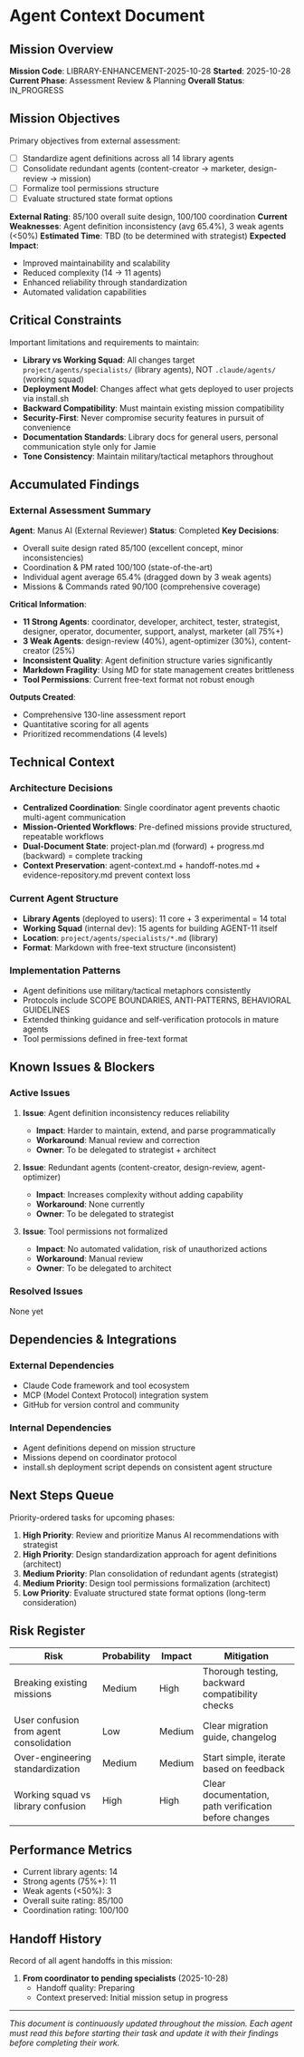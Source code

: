 # Agent Context Document

## Mission Overview
**Mission Code**: LIBRARY-ENHANCEMENT-2025-10-28
**Started**: 2025-10-28
**Current Phase**: Assessment Review & Planning
**Overall Status**: IN_PROGRESS

## Mission Objectives
Primary objectives from external assessment:
- [ ] Standardize agent definitions across all 14 library agents
- [ ] Consolidate redundant agents (content-creator → marketer, design-review → mission)
- [ ] Formalize tool permissions structure
- [ ] Evaluate structured state format options

**External Rating**: 85/100 overall suite design, 100/100 coordination
**Current Weaknesses**: Agent definition inconsistency (avg 65.4%), 3 weak agents (<50%)
**Estimated Time**: TBD (to be determined with strategist)
**Expected Impact**:
- Improved maintainability and scalability
- Reduced complexity (14 → 11 agents)
- Enhanced reliability through standardization
- Automated validation capabilities

## Critical Constraints
Important limitations and requirements to maintain:
- **Library vs Working Squad**: All changes target `project/agents/specialists/` (library agents), NOT `.claude/agents/` (working squad)
- **Deployment Model**: Changes affect what gets deployed to user projects via install.sh
- **Backward Compatibility**: Must maintain existing mission compatibility
- **Security-First**: Never compromise security features in pursuit of convenience
- **Documentation Standards**: Library docs for general users, personal communication style only for Jamie
- **Tone Consistency**: Maintain military/tactical metaphors throughout

## Accumulated Findings

### External Assessment Summary
**Agent**: Manus AI (External Reviewer)
**Status**: Completed
**Key Decisions**:
- Overall suite design rated 85/100 (excellent concept, minor inconsistencies)
- Coordination & PM rated 100/100 (state-of-the-art)
- Individual agent average 65.4% (dragged down by 3 weak agents)
- Missions & Commands rated 90/100 (comprehensive coverage)

**Critical Information**:
- **11 Strong Agents**: coordinator, developer, architect, tester, strategist, designer, operator, documenter, support, analyst, marketer (all 75%+)
- **3 Weak Agents**: design-review (40%), agent-optimizer (30%), content-creator (25%)
- **Inconsistent Quality**: Agent definition structure varies significantly
- **Markdown Fragility**: Using MD for state management creates brittleness
- **Tool Permissions**: Current free-text format not robust enough

**Outputs Created**:
- Comprehensive 130-line assessment report
- Quantitative scoring for all agents
- Prioritized recommendations (4 levels)

## Technical Context

### Architecture Decisions
- **Centralized Coordination**: Single coordinator agent prevents chaotic multi-agent communication
- **Mission-Oriented Workflows**: Pre-defined missions provide structured, repeatable workflows
- **Dual-Document State**: project-plan.md (forward) + progress.md (backward) = complete tracking
- **Context Preservation**: agent-context.md + handoff-notes.md + evidence-repository.md prevent context loss

### Current Agent Structure
- **Library Agents** (deployed to users): 11 core + 3 experimental = 14 total
- **Working Squad** (internal dev): 15 agents for building AGENT-11 itself
- **Location**: `project/agents/specialists/*.md` (library)
- **Format**: Markdown with free-text structure (inconsistent)

### Implementation Patterns
- Agent definitions use military/tactical metaphors consistently
- Protocols include SCOPE BOUNDARIES, ANTI-PATTERNS, BEHAVIORAL GUIDELINES
- Extended thinking guidance and self-verification protocols in mature agents
- Tool permissions defined in free-text format

## Known Issues & Blockers

### Active Issues
1. **Issue**: Agent definition inconsistency reduces reliability
   - **Impact**: Harder to maintain, extend, and parse programmatically
   - **Workaround**: Manual review and correction
   - **Owner**: To be delegated to strategist + architect

2. **Issue**: Redundant agents (content-creator, design-review, agent-optimizer)
   - **Impact**: Increases complexity without adding capability
   - **Workaround**: None currently
   - **Owner**: To be delegated to strategist

3. **Issue**: Tool permissions not formalized
   - **Impact**: No automated validation, risk of unauthorized actions
   - **Workaround**: Manual review
   - **Owner**: To be delegated to architect

### Resolved Issues
None yet

## Dependencies & Integrations

### External Dependencies
- Claude Code framework and tool ecosystem
- MCP (Model Context Protocol) integration system
- GitHub for version control and community

### Internal Dependencies
- Agent definitions depend on mission structure
- Missions depend on coordinator protocol
- install.sh deployment script depends on consistent agent structure

## Next Steps Queue
Priority-ordered tasks for upcoming phases:
1. **High Priority**: Review and prioritize Manus AI recommendations with strategist
2. **High Priority**: Design standardization approach for agent definitions (architect)
3. **Medium Priority**: Plan consolidation of redundant agents (strategist)
4. **Medium Priority**: Design tool permissions formalization (architect)
5. **Low Priority**: Evaluate structured state format options (long-term consideration)

## Risk Register
| Risk | Probability | Impact | Mitigation |
|------|-------------|--------|------------|
| Breaking existing missions | Medium | High | Thorough testing, backward compatibility checks |
| User confusion from agent consolidation | Low | Medium | Clear migration guide, changelog |
| Over-engineering standardization | Medium | Medium | Start simple, iterate based on feedback |
| Working squad vs library confusion | High | High | Clear documentation, path verification before changes |

## Performance Metrics
- Current library agents: 14
- Strong agents (75%+): 11
- Weak agents (<50%): 3
- Overall suite rating: 85/100
- Coordination rating: 100/100

## Handoff History
Record of all agent handoffs in this mission:
1. **From coordinator to pending specialists** (2025-10-28)
   - Handoff quality: Preparing
   - Context preserved: Initial mission setup in progress

---
*This document is continuously updated throughout the mission. Each agent must read this before starting their task and update it with their findings before completing their work.*
